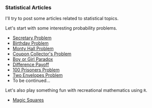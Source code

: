 ### Statistical Articles

I'll try to post some articles related to statistical topics.


Let's start with some interesting probability problems.
- [Secretary Problem](http://linzifan.github.io/statistical_article/secretary)
- [Birthday Problem](http://linzifan.github.io/statistical_article/birthday)
- [Monty Hall Problem](http://linzifan.github.io/statistical_article/Monty_Hall)
- [Coupon Collector's Problem](http://linzifan.github.io/statistical_article/coupon)
- [Boy or Girl Paradox](http://linzifan.github.io/statistical_article/BoyGirl)
- [Difference Payoff](http://linzifan.github.io/statistical_article/payoff)
- [100 Prisoners Problem](http://linzifan.github.io/statistical_article/prisoner)
- [Two Envelopes Problem](http://linzifan.github.io/statistical_article/envelope)
- To be continued...

Let's also play something fun with recreational mathematics using `R`.
- [Magic Squares](http://linzifan.github.io/statistical_article/magic)
